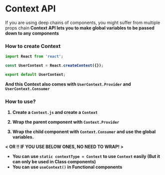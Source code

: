 # Context API
If you are using deep chains of components, you might suffer from multiple props chain<b>
Context API lets you to make global variables to be passed down to any components<br>

### How to create Context 
```js
import React from 'react';

const UserContext = React.createContext({});

export default UserContext;
```
And this Context also comes with `UserContext.Provider` and `UserContext.Consumer` <br>

### How to use?
1. Create a `Context.js` and create a `Context`

2. Wrap the parent component with `Context.Provider`

3. Wrap the child component with `Context.Consumer` and use the global variables.


< OR !! IF YOU USE BELOW ONES, NO NEED TO WRAP! >
* You can use `static contextType = Context` to use `Context` easily 
(But it can only be used in Class components)<br>
* You can use `useContext()` in Functional components
